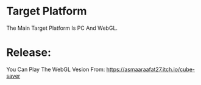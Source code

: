 # Target Platform
The Main Target Platform Is PC And WebGL.
# Release:
You Can Play The WebGL Vesion From: https://asmaaraafat27.itch.io/cube-saver

